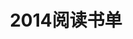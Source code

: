 ---
layout: book
title: 2014阅读书单
category: Book
keywords: 阅读,书单,2014
books: 
    - title: Hadoop技术内幕：深入解析Hadoop Common和HDFS架构设计与实现原理
      status: 在读
      author: 蔡斌，陈湘萍 
      publisher: 机械工业出版社
      language: 中文
      link: http://book.douban.com/subject/24294210/
      cover: /public/upload/book/Hadoop_Tech_Deep_HDFS.jpg
      description:
    - title: Hadoop技术内幕：深入解析MapReduce架构设计与实现
      status: 在读
      author: 董西成 
      publisher: 机械工业出版社
      language: 中文
      link: http://book.douban.com/subject/24375031/
      cover: /public/upload/book/Hadoop_Tech_Deep_MR.jpg
      description:
    - title: Hadoop技术内幕：深入解析YARN架构设计与实现原理
      status: 在读
      author: 董西成 
      publisher: 机械工业出版社
      language: 中文
      link: http://book.douban.com/subject/25774649/
      cover: /public/upload/book/Hadoop_Tech_Deep_YARN.jpg
      description:
---